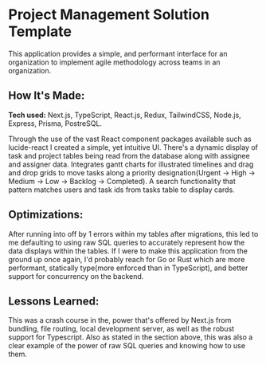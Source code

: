 # Project Management Solution Template
This application provides a simple, and performant interface for an organization to implement agile methodology across teams in an organization.


## How It's Made:

**Tech used:** Next.js, TypeScript,  React.js, Redux, TailwindCSS, Node.js, Express, Prisma, PostreSQL.

Through the use of the vast React component packages available such as lucide-react I created a simple, yet intuitive UI. There's a dynamic display of task and project tables being read from the database along with assignee and assigner data. Integrates gantt charts for illustrated timelines and drag and drop grids to move tasks along a priority designation(Urgent -> High -> Medium -> Low -> Backlog -> Completed).
A search functionality that pattern matches users and task ids from tasks table to display cards. 


## Optimizations:

After running into off by 1 errors within my tables after migrations, this led to me defaulting to using raw SQL queries to accurately represent how the data displays within the tables. If I were to make this application from the ground up once again, I'd probably reach for Go or Rust which are more performant, statically type(more enforced than in TypeScript), and better support for concurrency on the backend. 

## Lessons Learned:

This was a crash course in the, power that's offered by Next.js from bundling, file routing, local development server, as well as the robust support for Typescript. Also as stated in the section above, this was also a clear example of the power of raw SQL queries and knowing how to use them.

